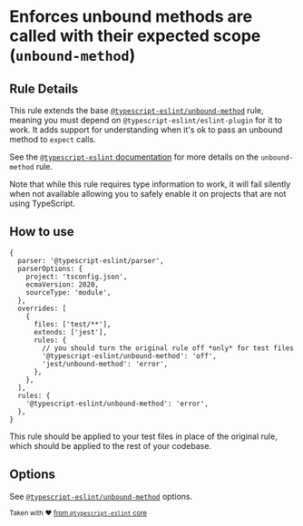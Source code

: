 # Enforces unbound methods are called with their expected scope (`unbound-method`)

## Rule Details

This rule extends the base [`@typescript-eslint/unbound-method`][original-rule]
rule, meaning you must depend on `@typescript-eslint/eslint-plugin` for it to
work. It adds support for understanding when it's ok to pass an unbound method
to `expect` calls.

See the [`@typescript-eslint` documentation][original-rule] for more details on
the `unbound-method` rule.

Note that while this rule requires type information to work, it will fail
silently when not available allowing you to safely enable it on projects that
are not using TypeScript.

## How to use

```json5
{
  parser: '@typescript-eslint/parser',
  parserOptions: {
    project: 'tsconfig.json',
    ecmaVersion: 2020,
    sourceType: 'module',
  },
  overrides: [
    {
      files: ['test/**'],
      extends: ['jest'],
      rules: {
        // you should turn the original rule off *only* for test files
        '@typescript-eslint/unbound-method': 'off',
        'jest/unbound-method': 'error',
      },
    },
  ],
  rules: {
    '@typescript-eslint/unbound-method': 'error',
  },
}
```

This rule should be applied to your test files in place of the original rule,
which should be applied to the rest of your codebase.

## Options

See [`@typescript-eslint/unbound-method`][original-rule] options.

<sup>Taken with ❤️ [from `@typescript-eslint` core][original-rule]</sup>

[original-rule]:
  https://github.com/typescript-eslint/typescript-eslint/blob/master/packages/eslint-plugin/docs/rules/unbound-method.md
